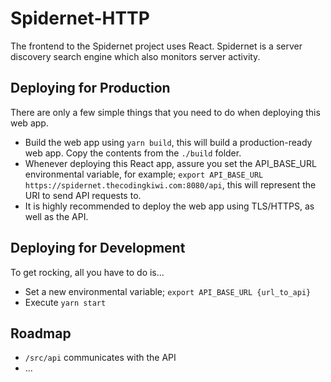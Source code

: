 # Spidernet-HTTP
The frontend to the Spidernet project uses React. Spidernet is a server discovery search engine which also monitors server activity.

## Deploying for Production
There are only a few simple things that you need to do when deploying this web app.
* Build the web app using `yarn build`, this will build a production-ready web app. Copy the contents from the `./build` folder.
* Whenever deploying this React app, assure you set the API_BASE_URL environmental variable, for example;
`export API_BASE_URL https://spidernet.thecodingkiwi.com:8080/api`, this will represent the URI to send API requests to.
* It is highly recommended to deploy the web app using TLS/HTTPS, as well as the API.

## Deploying for Development
To get rocking, all you have to do is...
* Set a new environmental variable; `export API_BASE_URL {url_to_api}`
* Execute `yarn start`

## Roadmap
* `/src/api` communicates with the API
* ...